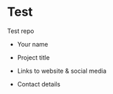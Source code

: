 # Test
Test repo
- Your name

- Project title

- Links to website & social media

- Contact details
